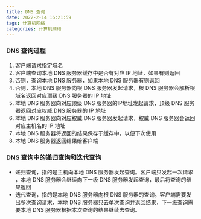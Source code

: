 ```yaml
---
title: DNS 查询
date: 2022-2-14 16:21:59
tags: 计算机网络
categories: 计算机网络
---
```


### DNS 查询过程

1. 客户端请求指定域名
2. 客户端查询本地 DNS 服务器缓存中是否有对应 IP 地址，如果有则返回
3. 否则，查询本地 DNS 服务器，如果本地 DNS 服务器有则返回
4. 否则，本地 DNS 服务器向根 DNS 服务器发起请求，根 DNS 服务器会解析根域名返回对应顶级 DNS 服务器的 IP 地址
5. 本地 DNS 服务器向对应顶级 DNS 服务器的IP地址发起请求，顶级 DNS 服务器返回对应权威 DNS 服务器的 IP 地址
6. 本地 DNS 服务器向对应权威 DNS 服务器发起请求，权威 DNS 服务器会返回对应主机名的 IP 地址
7. 本地 DNS 服务器将返回的结果保存于缓存中，以便下次使用
8. 本地 DNS 服务器返回结果给客户端

### DNS 查询中的递归查询和迭代查询

* 递归查询，指的是主机向本地 DNS 服务器发起查询。客户端只发起一次请求 ，本地 DNS 服务器会继续向下一级 DNS 服务器发起查询，最后将查询的结果返回
* 迭代查询，指的是本地 DNS 服务器向根 DNS 服务器的查询。客户端需要发出多次查询请求，本地 DNS 服务器只去单次查询并返回结果，下一级查询需要本地 DNS 服务器根据本次查询的结果继续去查询。



